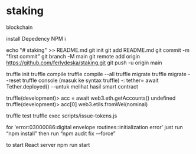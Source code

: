 # staking
blockchain

install Depedency NPM i

echo "# staking" >> README.md
git init
git add README.md
git commit -m "first commit"
git branch -M main
git remote add origin https://github.com/ferlydeska/staking.git
git push -u origin main


truffle init
truffle compile
truffle compile --all
truffle migrate
truffle migrate --reset
truffle console (masuk ke syntax truffle)
    -: tether= await Tether.deployed() --untuk melihat hasil smart contract

truffle(development)> acc = await web3.eth.getAccounts()
undefined
truffle(development)> acc[0]
web3.etils.fromWei(nominal)

truffle test
truffle exec scripts/issue-tokens.js

for 'error:03000086:digital envelope routines::initialization error'
just run “npm install” then run “npm audit fix -–force”

to start React server
npm run start